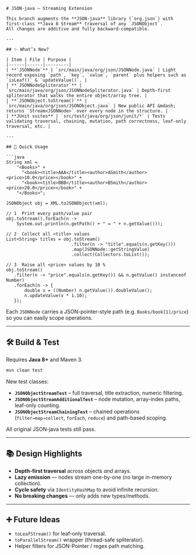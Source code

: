````
# JSON-java – Streaming Extension

This branch augments the **JSON-java** library (`org.json`) with first-class **Java 8 Stream** traversal of any `JSONObject`.  
All changes are additive and fully backward-compatible.

---

## ✨ What’s New?

| Item | File | Purpose |
|------|------|---------|
| **`JSONNode`** | `src/main/java/org/json/JSONNode.java` | Light record exposing `path`, `key`, `value`, `parent` plus helpers such as `isLeaf()` & `updateValue()`. |
| **`JSONNodeSpliterator`** | `src/main/java/org/json/JSONNodeSpliterator.java` | Depth-first spliterator that walks the entire object/array tree. |
| **`JSONObject.toStream()`** | `src/main/java/org/json/JSONObject.java` | New public API &mdash; returns `Stream<JSONNode>` over every node in the structure. |
| **JUnit suites** | `src/test/java/org/json/junit/*` | Tests validating traversal, chaining, mutation, path correctness, leaf-only traversal, etc. |

---

## 🔧 Quick Usage

```java
String xml =
    "<Books>" +
      "<book><title>AAA</title><author>ASmith</author><price>10.0</price></book>" +
      "<book><title>BBB</title><author>BSmith</author><price>20.0</price></book>" +
    "</Books>";

JSONObject obj = XML.toJSONObject(xml);

// 1  Print every path/value pair
obj.toStream().forEach(n ->
    System.out.println(n.getPath() + " = " + n.getValue()));

// 2  Collect all <title> values
List<String> titles = obj.toStream()
                         .filter(n -> "title".equals(n.getKey()))
                         .map(JSONNode::getStringValue)
                         .collect(Collectors.toList());

// 3  Raise all <price> values by 10 %
obj.toStream()
   .filter(n -> "price".equals(n.getKey()) && n.getValue() instanceof Number)
   .forEach(n -> {
       double v = ((Number) n.getValue()).doubleValue();
       n.updateValue(v * 1.10);
   });
````

Each `JSONNode` carries a JSON-pointer-style path (e.g. `Books/book[1]/price`) so you can easily scope operations.

---

## 🛠 Build & Test

Requires **Java 8+** and Maven 3.

```bash
mvn clean test
```

New test classes:

* **`JSONObjectStreamTest`** – full traversal, title extraction, numeric filtering.
* **`JSONObjectStreamAdditionalTest`** – node mutation, array-index paths, leaf-only counting.
* **`JSONObjectStreamChainingTest`** – chained operations (`filter→map→collect`, `forEach`, `reduce`) and path-based scoping.

All original JSON-java tests still pass.

---

## 📚 Design Highlights

* **Depth-first traversal** across objects *and* arrays.
* **Lazy emission** — nodes stream one-by-one (no large in-memory collection).
* **Cycle safety** via `IdentityHashMap` to avoid infinite recursion.
* **No breaking changes** — only adds new types/methods.

---

## ➕ Future Ideas

* `toLeafStream()` for leaf-only traversal.
* `toParallelStream()` wrapper (thread-safe spliterator).
* Helper filters for JSON-Pointer / regex path matching.


```
```
